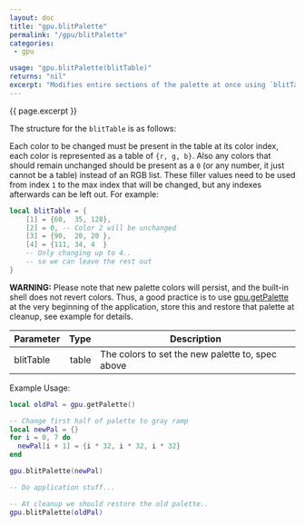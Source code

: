 ```yaml
---
layout: doc
title: "gpu.blitPalette"
permalink: "/gpu/blitPalette"
categories:
 - gpu

usage: "gpu.blitPalette(blitTable)"
returns: "nil"
excerpt: "Modifies entire sections of the palette at once using `blitTable`."
---
```


{{ page.excerpt }}

The structure for the `blitTable` is as follows:

Each color to be changed must be present in the table at its color index, each color is represented as a table of `{r, g, b}`. Also any colors that should remain unchanged should be present as a `0` (or any number, it just cannot be a table) instead of an RGB list. These filler values need to be used from index `1` to the max index that will be changed, but any indexes afterwards can be left out. For example:
```lua
local blitTable = {
    [1] = {60,  35, 128},
    [2] = 0, -- Color 2 will be unchanged
    [3] = {90,  20, 20 },
    [4] = {111, 34, 4  }
    -- Only changing up to 4..
    -- so we can leave the rest out
}
```

**WARNING:** Please note that new palette colors will persist, and the built-in shell does not revert colors. Thus, a good practice is to use [gpu.getPalette](/gpu/getPalette) at the very beginning of the application, store this and restore that palette at cleanup, see example for details.

|Parameter|Type|Description|
|:--------|---:|-----------|
|blitTable|table|The colors to set the new palette to, spec above|

Example Usage:
```lua
local oldPal = gpu.getPalette()

-- Change first half of palette to gray ramp
local newPal = {}
for i = 0, 7 do
  newPal[i + 1] = {i * 32, i * 32, i * 32}
end

gpu.blitPalette(newPal)

-- Do application stuff...

-- At cleanup we should restore the old palette..
gpu.blitPalette(oldPal)
```
